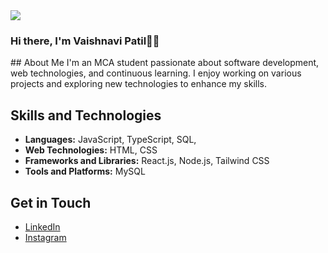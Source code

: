 
 <img src="https://user-images.githubusercontent.com/95478989/198955082-6e78ebb5-e1e4-49f9-8d32-6e5af3984dcd.gif" />

<h3> Hi there, 
 I'm Vaishnavi Patil👋🏻 
</h3>
## About Me
I'm an MCA student passionate about software development, web technologies, and continuous learning. I enjoy working on various projects and exploring new technologies to enhance my skills.

## Skills and Technologies
- **Languages:** JavaScript, TypeScript, SQL,
- **Web Technologies:** HTML, CSS
- **Frameworks and Libraries:** React.js, Node.js, Tailwind CSS
- **Tools and Platforms:** MySQL

## Get in Touch
- [LinkedIn](https://linkedin.com/in/vaishnavii-patil)
- [Instagram](https://instagram.com/_._vaishnaviiiiii_._)





